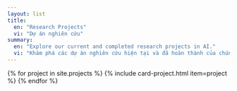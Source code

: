 ```yaml
---
layout: list
title:
  en: "Research Projects"
  vi: "Dự án nghiên cứu"
summary:
  en: "Explore our current and completed research projects in AI."
  vi: "Khám phá các dự án nghiên cứu hiện tại và đã hoàn thành của chúng tôi trong AI."
---
```


<div class="projects-list-single">
  {% for project in site.projects %}
    {% include card-project.html item=project %}
  {% endfor %}
</div>